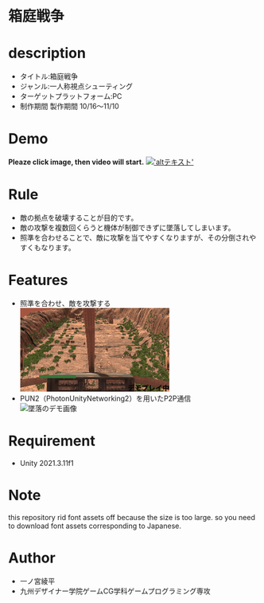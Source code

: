 # 箱庭戦争

# description 
* タイトル:箱庭戦争
* ジャンル:一人称視点シューティング
* ターゲットプラットフォーム:PC
* 制作期間 製作期間 10/16〜11/10


# Demo
**Pleaze click image, then video will start.**
[!['altテキスト'](./demoImage/topImage.png)](https://www.youtube.com/watch?v=UGSaX0sVhDM)

# Rule
* 敵の拠点を破壊することが目的です。<br>
* 敵の攻撃を複数回くらうと機体が制御できずに墜落してしまいます。<br>
* 照準を合わせることで、敵に攻撃を当てやすくなりますが、その分倒されやすくもなります。<br>

# Features
* 照準を合わせ、敵を攻撃する<br>
![射撃のデモ画像](./demoImage/demoPlay.gif "射撃のデモ画像")<br>
* PUN2（PhotonUnityNetworking2）を用いたP2P通信<br>
![墜落のデモ画像](./SampleP2P.gif "墜落のデモ画像")<br>

# Requirement
* Unity 2021.3.11f1

# Note
this repository rid font assets off because the size is too large.
so you need to download font assets corresponding to Japanese.

# Author
* 一ノ宮綾平
* 九州デザイナー学院ゲームCG学科ゲームプログラミング専攻
